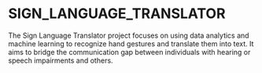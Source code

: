 # SIGN_LANGUAGE_TRANSLATOR
The Sign Language Translator project focuses on using data analytics and machine learning to recognize hand gestures and translate them into text. It aims to bridge the communication gap between individuals with hearing or speech impairments and others.
